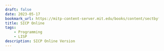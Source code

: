 ```yaml
---
draft: false
date: 2023-05-17
bookmark_url: https://mitp-content-server.mit.edu/books/content/sectbyfn/books_pres_0/6515/sicp.zip/index.html
title: SICP Online
tags:
    - Programming
    - LISP
description: SICP Online Version
---
```

